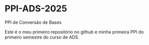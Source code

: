 # PPI-ADS-2025
PPI de Conversão de Bases

Este é o meu primeiro repositório no github e minha primeira PPI do primeiro semestre do curso de ADS.